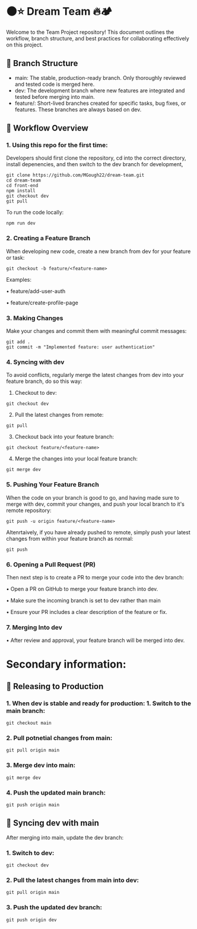 # 🌑⭐ Dream Team 🔥🏕

Welcome to the Team Project repository! This document outlines the workflow, branch structure, and best practices for collaborating effectively on this project.

## 📂 Branch Structure

- main: The stable, production-ready branch. Only thoroughly reviewed and tested code is merged here.
- dev: The development branch where new features are integrated and tested before merging into main.
- feature/<feature-name>: Short-lived branches created for specific tasks, bug fixes, or features. These branches are always based on dev.

## 🔄 Workflow Overview

### 1. Using this repo for the first time:

Developers should first clone the repository, cd into the correct directory, install depenencies, and then switch to the dev branch for development,

```
git clone https://github.com/MGough22/dream-team.git
cd dream-team
cd front-end
npm install
git checkout dev
git pull
```

To run the code locally:

```
npm run dev
```

### 2. Creating a Feature Branch

When developing new code, create a new branch from dev for your feature or task:

```
git checkout -b feature/<feature-name>
```

Examples:

• feature/add-user-auth

• feature/create-profile-page

### 3. Making Changes

Make your changes and commit them with meaningful commit messages:

```
git add .
git commit -m "Implemented feature: user authentication"
```

### 4. Syncing with dev

To avoid conflicts, regularly merge the latest changes from dev into your feature branch, do so this way:

1. Checkout to dev:

```
git checkout dev
```

2. Pull the latest changes from remote:

```
git pull
```

3. Checkout back into your feature branch:

```
git checkout feature/<feature-name>
```

4. Merge the changes into your local feature branch:

```
git merge dev
```

### 5. Pushing Your Feature Branch

When the code on your branch is good to go, and having made sure to merge with dev, commit your changes, and push your local branch to it's remote repository:

```
git push -u origin feature/<feature-name>
```

Altenrtaively, if you have already pushed to remote, simply push your latest changes from within your feature branch as normal:

```
git push
```

### 6. Opening a Pull Request (PR)

Then next step is to create a PR to merge your code into the dev branch:

• Open a PR on GitHub to merge your feature branch into dev.

• Make sure the incoming branch is set to dev rather than main

• Ensure your PR includes a clear description of the feature or fix.

### 7. Merging Into dev

• After review and approval, your feature branch will be merged into dev.

# Secondary information:

## 🚀 Releasing to Production

### 1. When dev is stable and ready for production: 1. Switch to the main branch:

```
git checkout main
```

### 2. Pull potnetial changes from main:

```
git pull origin main
```

### 3. Merge dev into main:

```
git merge dev
```

### 4. Push the updated main branch:

```
git push origin main
```

## 🔄 Syncing dev with main

After merging into main, update the dev branch:

### 1. Switch to dev:

```
git checkout dev
```

### 2. Pull the latest changes from main into dev:

```
git pull origin main
```

### 3. Push the updated dev branch:

```
git push origin dev
```
